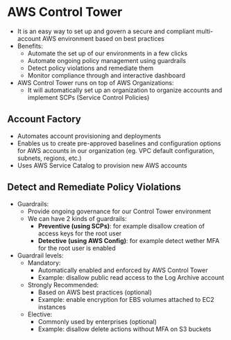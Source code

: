 # AWS Control Tower

- It is an easy way to set up and govern a secure and compliant multi-account AWS environment based on best practices
- Benefits:
    - Automate the set up of our environments in a few clicks
    - Automate ongoing policy management using guardrails
    - Detect policy violations and remediate them
    - Monitor compliance through and interactive dashboard
- AWS Control Tower runs on top of AWS Organizations:
    - It will automatically set up an organization to organize accounts and implement SCPs (Service Control Policies)

## Account Factory

- Automates account provisioning and deployments
- Enables us to create pre-approved baselines and configuration options for AWS accounts in our organization (eg. VPC default configuration, subnets, regions, etc.)
- Uses AWS Service Catalog to provision new AWS accounts

## Detect and Remediate Policy Violations

- Guardrails:
    - Provide ongoing governance for our Control Tower environment
    - We can have 2 kinds of guardrails:
        - **Preventive (using SCPs)**: for example disallow creation of access keys for the root user
        - **Detective (using AWS Config)**: for example detect wether MFA for the root user is enabled
- Guardrail levels:
    - Mandatory:
        - Automatically enabled and enforced by AWS Control Tower
        - Example: disallow public read access to the Log Archive account
    - Strongly Recommended:
        - Based on AWS best practices (optional)
        - Example: enable encryption for EBS volumes attached to EC2 instances
    - Elective:
        - Commonly used by enterprises (optional)
        - Example: disallow delete actions without MFA on S3 buckets